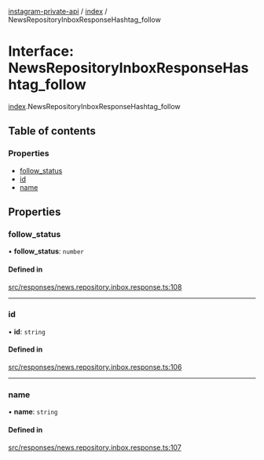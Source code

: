[instagram-private-api](../../README.md) / [index](../../modules/index.md) / NewsRepositoryInboxResponseHashtag_follow

# Interface: NewsRepositoryInboxResponseHashtag\_follow

[index](../../modules/index.md).NewsRepositoryInboxResponseHashtag_follow

## Table of contents

### Properties

- [follow\_status](NewsRepositoryInboxResponseHashtag_follow.md#follow_status)
- [id](NewsRepositoryInboxResponseHashtag_follow.md#id)
- [name](NewsRepositoryInboxResponseHashtag_follow.md#name)

## Properties

### follow\_status

• **follow\_status**: `number`

#### Defined in

[src/responses/news.repository.inbox.response.ts:108](https://github.com/Nerixyz/instagram-private-api/blob/0e0721c/src/responses/news.repository.inbox.response.ts#L108)

___

### id

• **id**: `string`

#### Defined in

[src/responses/news.repository.inbox.response.ts:106](https://github.com/Nerixyz/instagram-private-api/blob/0e0721c/src/responses/news.repository.inbox.response.ts#L106)

___

### name

• **name**: `string`

#### Defined in

[src/responses/news.repository.inbox.response.ts:107](https://github.com/Nerixyz/instagram-private-api/blob/0e0721c/src/responses/news.repository.inbox.response.ts#L107)
